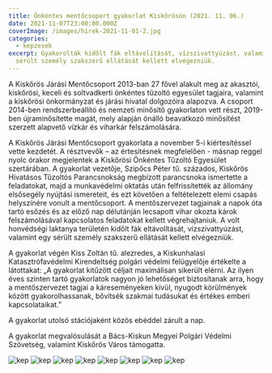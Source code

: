 ```yaml
---
title: Önkéntes mentőcsoport gyakorlat Kiskőrösön (2021. 11. 06.)
date: 2021-11-07T23:00:00.000Z
coverImage: /images/hirek-2021-11-01-2.jpg
categories:
  - kepzesek
excerpt: Gyakorolták kidőlt fák eltávolítását, vízszivattyúzást, valamint egy
  sérült személy szakszerű ellátását kellett elvégezniük.
---
```

A Kiskőrös Járási Mentőcsoport 2013-ban 27 fővel alakult meg az akasztói, kiskőrösi,
keceli és soltvadkerti önkéntes tűzoltó egyesület tagjaira, valamint a kiskőrösi önkormányzat
és járási hivatal dolgozóira alapozva. A csoport 2014-ben rendszerbeállító és nemzeti minősítő gyakorlaton vett részt, 2019-ben újraminősítette magát, mely alapján önálló beavatkozó minősítést szerzett alapvető vízkár és viharkár felszámolására.

A Kiskőrös Járási Mentőcsoport gyakorlata a november 5-i kiértesítéssel vette kezdetét. 
A résztvevők – az értesítésnek megfelelően - másnap reggel nyolc órakor megjelentek a 
Kiskőrösi Önkéntes Tűzoltó Egyesület szertárában. A gyakorlat vezetője, Szipőcs Péter tű. százados, 
Kiskőrös Hivatásos Tűzoltós Parancsnokság megbízott parancsnoka ismertette a feladatokat, 
majd a munkavédelmi oktatás után felfrissítették az állomány elsősegély nyújtási ismereteit, 
és ezt követően a feltételezett elemi csapás helyszínére vonult a mentőcsoport. 
A mentőszervezet tagjainak a napok óta tartó esőzés és az előző nap délutánján lecsapott 
vihar okozta károk felszámolásával kapcsolatos feladatokat kellett végrehajtaniuk. 
A volt honvédségi laktanya területén kidőlt fák eltávolítását, vízszivattyúzást, valamint egy 
sérült személy szakszerű ellátását kellett elvégezniük.

A gyakorlat végén Kiss Zoltán tű. alezredes, a Kiskunhalasi Katasztrófavédelmi Kirendeltség polgári védelmi 
felügyelője értékelte a látottakat: „A gyakorlat kitűzött céljait maximálisan sikerült elérni. 
Az ilyen éves szinten tartó gyakorlatok nagyon jó lehetőséget biztosítanak arra, hogy a mentőszervezet tagjai a 
káreseményeken kívül, nyugodt körülmények között gyakorolhassanak, bővítsék szakmai tudásukat és értékes emberi kapcsolataikat.”

A gyakorlat utolsó stációjaként közös ebéddel zárult a nap.

A gyakorlat megvalósulását a Bács-Kiskun Megyei Polgári Védelmi Szövetség, valamint Kiskőrös Város támogatta. 

![kep](/images/hirek-2021-11-01-1.jpg) 
![kep](/images/hirek-2021-11-01-2.jpg) 
![kep](/images/hirek-2021-11-01-3.jpg) 
![kep](/images/hirek-2021-11-01-4.jpg) 
![kep](/images/hirek-2021-11-01-5.jpg) 
![kep](/images/hirek-2021-11-01-6.jpg) 
![kep](/images/hirek-2021-11-01-7.jpg) 
![kep](/images/hirek-2021-11-01-8.jpg) 
